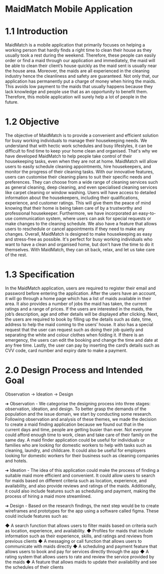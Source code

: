 # MaidMatch Mobile Application
 
# 1.1 Introduction 
MaidMatch is a mobile application that primarily focuses on helping a working person that hardly finds a right time to clean their house as they usually took a rest during the weekend. Therefore, these people can easily order or find a maid through our application and immediately, the maid will be able to clean their client’s house quickly as the maid sent is usually near the house area. Moreover, the maids are all experienced in the cleaning industry hence the cleanliness and safety are guaranteed. 
Not only that, our application has permanently put a charge of money when hiring the maids. This avoids low payment to the maids that usually happens because they lack knowledge and people use that as an opportunity to benefit them. Therefore, this mobile application will surely help a lot of people in the future. 

# 1.2 Objective 
The objective of MaidMatch is to provide a convenient and efficient solution for busy working individuals to manage their housekeeping needs. We understand that with hectic work schedules and busy lifestyles, it can be difficult to find time to keep your home clean and organised. That's why we have developed MaidMatch to help people take control of their housekeeping tasks, even when they are not at home. 
MaidMatch will allow users to easily schedule cleaning appointments, hire housekeepers, and monitor the progress of their cleaning tasks. With our innovative features, users can customise their cleaning plans to suit their specific needs and preferences. They can choose from a wide range of cleaning services such as general cleaning, deep cleaning, and even specialised cleaning services like carpet cleaning or window washing. 
Users will have access to detailed information about the housekeepers, including their qualifications, experience, and customer ratings. This will give them the peace of mind knowing that their home is being taken care of by a trustworthy and professional housekeeper. 
Furthermore, we have incorporated an easy-to-use communication system, where users can ask for special requests or make changes to the cleaning schedule. We also have a feature that allows users to reschedule or cancel appointments if they need to make any changes. 
Overall, MaidMatch is designed to make housekeeping as easy and stress-free as possible. It's perfect for busy working individuals who want to have a clean and organised home,
but don't have the time to do it themselves. With MaidMatch, they can sit back, relax, and let us take care of the rest. 

# 1.3 Specification 
In the MaidMatch application, users are required to register their email and password before entering the application. After the users have an account, it will go through a home page which has a list of maids available in their area. It also provides a number of jobs the maid has taken, the current ratings and a range of prices. If the users are interested in the maids, the job’s description, age and other details will be displayed after clicking. Next, the users are required to book by filling up the details such as date, time, address to help the maid coming to the users’ house. It also has a special request that the user can request such as doing their job quietly and separating the white and colour clothes when folding it. If there is an emergency, the users can edit the booking and change the time and date at any free time. Lastly, the user can pay by inserting the card’s details such as CVV code, card number and expiry date to make a payment. 

# 2.0 Design Process and Intended Goal 
Observation → Ideation → Design 

➔ Observation - We categorise the designing process into three stages: observation, ideation, and design. To better grasp the demands of the population and the issue domain, we start by conducting some research. Following observation and analysis of these themes, we made the decision to create a maid finding application because we found out that in the current days and time, people are getting busier than ever. Not everyone could afford enough time to work, clean and take care of their family on the same day. A maid finder application could be useful for individuals or families who are looking for domestic workers to help with tasks such as cleaning, laundry, and childcare. It could also be useful for employers looking for domestic workers for their business such as cleaning companies and hotels. 

➔ Ideation - The idea of this application could make the process of finding a suitable maid more efficient and convenient. It could allow users to search for maids based on different criteria such as location, experience, and availability, and also provide reviews and ratings of the maids. Additionally, it could also include features such as scheduling and payment, making the process of hiring a maid more streamlined. 

➔ Design - Based on the research findings, the next step would be to create wireframes and prototypes for the app using a software called figma. These could include features such as:

◆ A search function that allows users to filter maids based on criteria such as location, experience, and availability. 
◆ Profiles for maids that include information such as their experience, skills, and ratings and reviews from previous clients 
◆ A messaging or call function that allows users to communicate with maids directly 
◆ A scheduling and payment feature that allows users to book and pay for services directly through the app 
◆ A rating system that allows users to rate and review the service provided by the maids 
◆ A feature that allows maids to update their availability and see the schedules of their clients 

